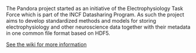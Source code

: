 The Pandora project started as an initiative of the Electrophysiology Task Force which is part of the INCF Datasharing Program. As such the project aims to develop standardized methods and models for storing electrophysiology and other neuroscience data together with their metadata in one common file format based on HDF5.

[See the wiki for more information](https://github.com/G-Node/pandora/wiki)
